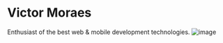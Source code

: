 # Victor Moraes
Enthusiast of the best web & mobile development technologies.
![image]({https://img.shields.io/badge/LinkedIn-0077B5?style=for-the-badge&logo=linkedin&logoColor=white})


<!--
**VicktorMS/VicktorMS** is a ✨ _special_ ✨ repository because its `README.md` (this file) appears on your GitHub profile.

Here are some ideas to get you started:

- 🔭 I’m currently working on ...
- 🌱 I’m currently learning ...
- 👯 I’m looking to collaborate on ...
- 🤔 I’m looking for help with ...
- 💬 Ask me about ...
- 📫 How to reach me: ...
- 😄 Pronouns: ...
- ⚡ Fun fact: ...
-->
